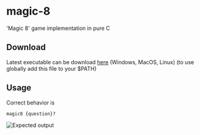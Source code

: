 # magic-8
'Magic 8' game implementation in pure C

## Download
Latest executable can be download [here](https://github.com/PackmanDude/magic-8/releases/Latest) (Windows, MacOS, Linux)
(to use globally add this file to your $PATH)

## Usage
Correct behavior is
```
magic8 {question}?
```
![Expected output](https://media.discordapp.net/attachments/928250277834948628/960921484820373554/photo_2022-04-05_18-15-45.jpg "Expected output")
